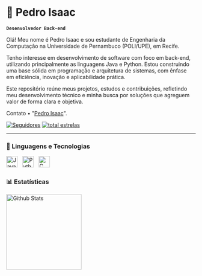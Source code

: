 # 🦍 Pedro Isaac 
**`Desenvolvedor Back-end`**

Olá! Meu nome é Pedro Isaac e sou estudante de Engenharia da Computação na Universidade de Pernambuco (POLI/UPE), em Recife.

Tenho interesse em desenvolvimento de software com foco em back-end, utilizando principalmente as linguagens Java e Python. Estou construindo uma base sólida em programação e arquitetura de sistemas, com ênfase em eficiência, inovação e aplicabilidade prática.

Este repositório reúne meus projetos, estudos e contribuições, refletindo meu desenvolvimento técnico e minha busca por soluções que agreguem valor de forma clara e objetiva.

Contato
	•  "[Pedro Isaac](https://www.linkedin.com/in/pedro-isaac-vieira-oliveira/)".

<p align="left">
      <a href="https://github.com/paizim?tab=followers">
         <img alt="Seguidores" title="Me siga no Github" src="https://custom-icon-badges.demolab.com/github/followers/paizim?color=236ad3&labelColor=1155ba&style=for-the-badge&logo=github&label=seguidores&logoColor=white"/></a>
      <a href="https://github.com/paizim?tab=repositories&sort=stargazers">
         <img alt="total estrelas" title="Total de estrelas no GitHub" src="https://custom-icon-badges.demolab.com/github/stars/paizim?color=55960c&style=for-the-badge&labelColor=488207&logo=star&label=Estrelas"/></a>
</p>

---

### 🤖 Linguagens e Tecnologias

<img 
    align="left"
    alt="Java"
    title="Java"
    width="30px"
    style="padding-right: 10px;"
    src="https://cdn.jsdelivr.net/gh/devicons/devicon@latest/icons/java/java-original.svg" 
/>
<img 
    align="left"
    alt="Python"
    title="Python"
    width="30px"
    style="padding-right: 10px;"
    src="https://cdn.jsdelivr.net/gh/devicons/devicon@latest/icons/python/python-original.svg"
/>
<img 
    align="left"
    alt="C"
    title="C"
    width="30px"
    style="padding-right: 10px;"
    src="https://cdn.jsdelivr.net/gh/devicons/devicon@latest/icons/c/c-original.svg"          
/>

<br/>
<br/>

### 📊 Estatísticas

<img 
    align="left"
    alt="Github Stats"
    height="200"
    style="padding-right: 10px;"
    src="https://github-readme-stats.vercel.app/api?username=paizim&show_icons=true&theme=tokyonight&include_all_commits=true&locale=pt-br&count_private=true&cache_seconds=1800&token=GITHUB_TOKEN_AQUI"          
/>
